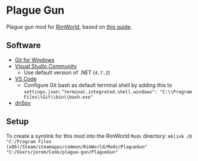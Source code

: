 # Plague Gun
Plague gun mod for [RimWorld](https://store.steampowered.com/app/294100/RimWorld/),
based on [this guide](https://rimworldwiki.com/wiki/Plague_Gun_(1.1)).


## Software
- [Git for Windows](https://gitforwindows.org/)
- [Visual Studio Community](https://visualstudio.microsoft.com/vs/community/)
    - Use default version of .NET (`4.7.2`)
- [VS Code](https://code.visualstudio.com/)
    - Configure Git bash as default terminal shell by adding this to `settings.json`:
    `"terminal.integrated.shell.windows": "C:\\Program Files\\Git\\bin\\bash.exe"`
- [dnSpy](https://github.com/dnSpy/dnSpy)

## Setup
To create a symlink for this mod into the RimWorld `Mods` directory:
`mklink /D "C:/Program Files (x86)/Steam/steamapps/common/RimWorld/Mods/PlagueGun" "C:/Users/jerem/Code/plague-gun/PlagueGun"`
